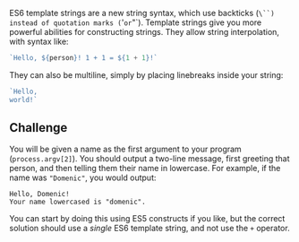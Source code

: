 ES6 template strings are a new string syntax, which use backticks (`\``) instead of quotation marks (`'` or `"`). Template strings give you more powerful abilities for constructing strings. They allow string interpolation, with syntax like:

```js
`Hello, ${person}! 1 + 1 = ${1 + 1}!`
```

They can also be multiline, simply by placing linebreaks inside your string:

```js
`Hello,
world!`
```

## Challenge

You will be given a name as the first argument to your program (`process.argv[2]`). You should output a two-line message, first greeting that person, and then telling them their name in lowercase. For example, if the name was `"Domenic"`, you would output:

```
Hello, Domenic!
Your name lowercased is "domenic".
```

You can start by doing this using ES5 constructs if you like, but the correct solution should use a _single_ ES6 template string, and not use the `+` operator.
